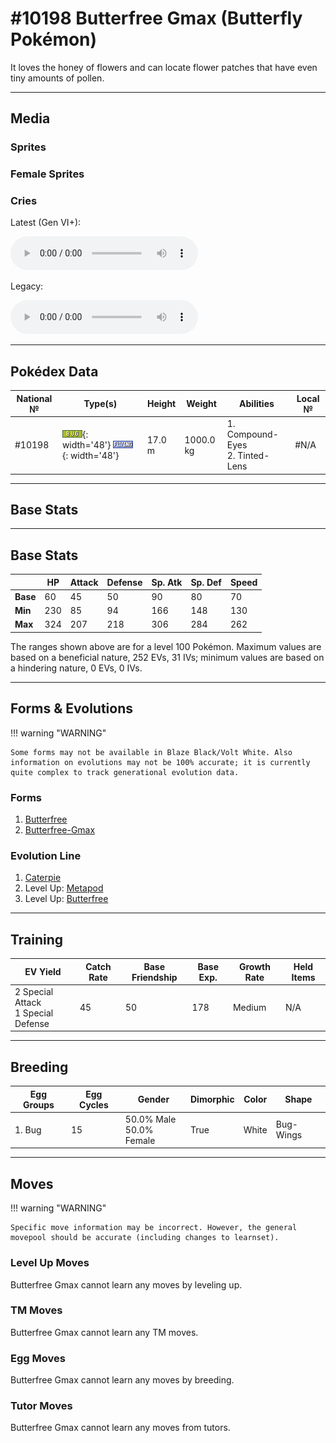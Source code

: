 # #10198 Butterfree Gmax (Butterfly Pokémon)

It loves the honey of flowers and can locate flower patches that have even tiny amounts of pollen.

---

## Media

### Sprites

### Female Sprites

### Cries

Latest (Gen VI+):
<p><audio controls>
  <source src='../assets/cries/10198/latest.ogg' type='audio/ogg'>
  Your browser does not support the audio element.
</audio></p>

Legacy:
<p><audio controls>
  <source src='../assets/cries/10198/legacy.ogg' type='audio/ogg'>
  Your browser does not support the audio element.
</audio></p>

---

## Pokédex Data

| National № | Type(s) | Height | Weight | Abilities | Local № |
|------------|---------|--------|--------|-----------|---------|
| #10198 | ![bug](../assets/types/bug.png){: width='48'} ![flying](../assets/types/flying.png){: width='48'} | 17.0 m | 1000.0 kg | 1. Compound-Eyes<br>2. Tinted-Lens | #N/A |

---

## Base Stats
---

## Base Stats
|   | HP | Attack | Defense | Sp. Atk | Sp. Def | Speed |
|---|----|--------|---------|---------|---------|-------|
| **Base** | 60 | 45 | 50 | 90 | 80 | 70 |
| **Min** | 230 | 85 | 94 | 166 | 148 | 130 |
| **Max** | 324 | 207 | 218 | 306 | 284 | 262 |

The ranges shown above are for a level 100 Pokémon. Maximum values are based on a beneficial nature, 252 EVs, 31 IVs; minimum values are based on a hindering nature, 0 EVs, 0 IVs.

---

## Forms & Evolutions

!!! warning "WARNING"

    Some forms may not be available in Blaze Black/Volt White. Also information on evolutions may not be 100% accurate; it is currently quite complex to track generational evolution data.

### Forms

1. [Butterfree](butterfree.md/)
2. [Butterfree-Gmax](butterfree-gmax.md/)

### Evolution Line

1. [Caterpie](caterpie.md/)
1. Level Up: [Metapod](metapod.md/)
1. Level Up: [Butterfree](butterfree.md/)

---

## Training

| EV Yield | Catch Rate | Base Friendship | Base Exp. | Growth Rate | Held Items |
|----------|------------|-----------------|-----------|-------------|------------|
| 2 Special Attack<br>1 Special Defense | 45 | 50 | 178 | Medium | N/A |

---

## Breeding

| Egg Groups | Egg Cycles | Gender | Dimorphic | Color | Shape |
|------------|------------|--------|-----------|-------|-------|
| 1. Bug | 15 | 50.0% Male<br>50.0% Female | True | White | Bug-Wings |

---

## Moves

!!! warning "WARNING"

    Specific move information may be incorrect. However, the general movepool should be accurate (including changes to learnset).

### Level Up Moves

Butterfree Gmax cannot learn any moves by leveling up.
### TM Moves

Butterfree Gmax cannot learn any TM moves.
### Egg Moves

Butterfree Gmax cannot learn any moves by breeding.
### Tutor Moves

Butterfree Gmax cannot learn any moves from tutors.
